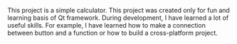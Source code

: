 This project is a simple calculator. This project was created only for fun and learning basis of Qt framework. During development, I have learned a lot of useful skills. For example, I have learned how to make a connection between button and a function or how to build a cross-platform project. 
